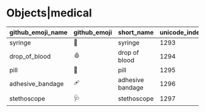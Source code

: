 # Objects|medical

|github_emoji_name|github_emoji|short_name|unicode_index|
|---|---|---|---|
|syringe|:syringe:|syringe|1293|
|drop_of_blood|:drop_of_blood:|drop of blood|1294|
|pill|:pill:|pill|1295|
|adhesive_bandage|:adhesive_bandage:|adhesive bandage|1296|
|stethoscope|:stethoscope:|stethoscope|1297|
